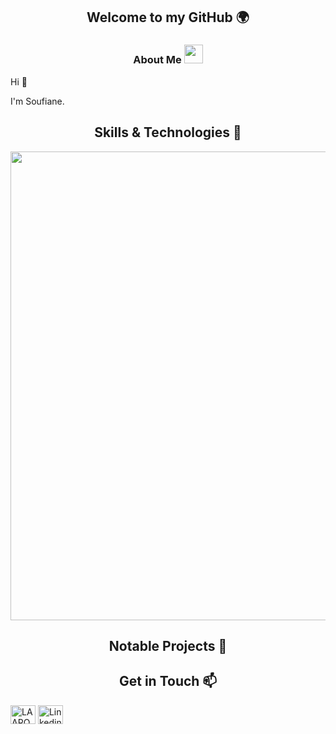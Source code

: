 <div align="center">
 <h2>Welcome to my GitHub 🌍</h2>
<div align="center">

 
### About Me <img src="https://github.githubassets.com/images/icons/emoji/octocat.png" width="30">

<p align=left>Hi 👋</p>
<p align=left>I'm Soufiane.</p>


##   Skills & Technologies 🚀


<p>
  <a href="https://skillicons.dev">
    <img src="https://skillicons.dev/icons?i=html,css,js,typescript,angular,nodejs,python,django,java,kotlin,flutter,c,php,laravel,mysql,mongodb,sqlite,postgres,git,github,githubactions,linux,ubuntu,docker,kubernetes,aws,gcp,azure,figma,ps&theme=light" width="750" />
  </a>
</p>


##   Notable Projects 💼


##   Get in Touch 📫

<p align="left">
<a href="https://x.com/soufiane_lrss" target="blank"><img align="center" src="https://raw.githubusercontent.com/rahuldkjain/github-profile-readme-generator/master/src/images/icons/Social/twitter.svg" alt="LAAROUSSI Soufiane" height="30" width="40" /></a>
<a href="https://www.linkedin.com/in/laaroussi-soufiane-63a86a213/" target="blank"><img align="center" src="https://raw.githubusercontent.com/rahuldkjain/github-profile-readme-generator/master/src/images/icons/Social/linked-in-alt.svg" alt="Linkedin" height="30" width="40" /></a>

<p align="center">

</p>


<!--
**soufianelaaroussi/soufianelaaroussi** is a ✨ _special_ ✨ repository because its `README.md` (this file) appears on your GitHub profile.

Here are some ideas to get you started:

- 🔭 I’m currently working on ...
- 🌱 I’m currently learning ...
- 👯 I’m looking to collaborate on ...
- 🤔 I’m looking for help with ...
- 💬 Ask me about ...
- 📫 How to reach me: ...
- 😄 Pronouns: ...
- ⚡ Fun fact: ...
-->
